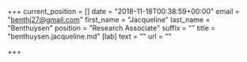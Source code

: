 +++
current_position = []
date = "2018-11-18T00:38:59+00:00"
email = "benthj27@gmail.com"
first_name = "Jacqueline"
last_name = "Benthuysen"
position = "Research Associate"
suffix = ""
title = "benthuysen.jacqueline.md"
[lab]
text = ""
url = ""

+++

